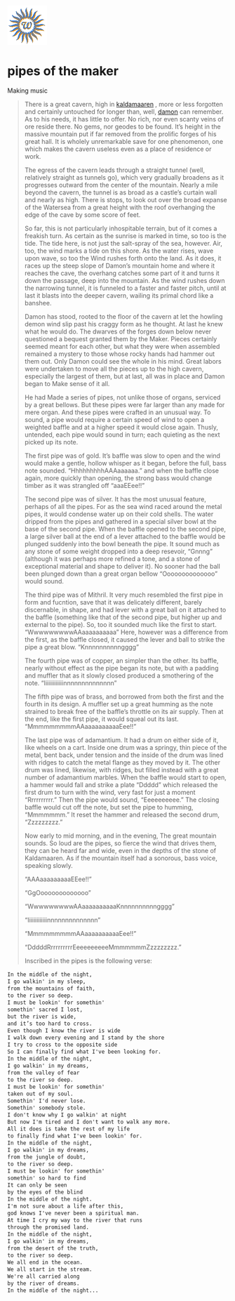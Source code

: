 ![wsun](assets/wsun.gif)

# pipes of the maker

Making music
>
>   There is a great cavern, high in  [kaldamaaren](kaldamaaren.md) , more or less forgotten and certainly untouched for longer than, well,  [damon](damon.md)  can remember. As to his needs, it has little to offer. No rich, nor even scanty veins of ore reside there. No gems, nor geodes to be found. It’s height in the massive mountain put if far removed from the prolific forges of his great hall. It is wholely unremarkable save for one phenomenon, one which makes the cavern useless even as a place of residence or work. 
>
>   The egress of the cavern leads through a straight tunnel (well, relatively straight as tunnels go), which very gradually broadens as it progresses outward from the center of the mountain. Nearly a mile beyond the cavern, the tunnel is as broad as a castle’s curtain wall and nearly as high. There is stops, to look out over the broad expanse of the Watersea from a great height with the roof overhanging the edge of the cave by some score of feet. 
>
>   So far, this is not particularly inhospitable terrain, but of it comes a freakish turn. As certain as the sunrise is marked in time, so too is the tide. The tide here, is not just the salt-spray of the sea, however. Air, too, the wind marks a tide on this shore. As the water rises, wave upon wave, so too the Wind rushes forth onto the land. As it does, it races up the steep slope of Damon’s mountain home and where it reaches the cave, the overhang catches some part of it and turns it down the passage, deep into the mountain. As the wind rushes down the narrowing tunnel, it is funneled to a faster and faster pitch, until at last it blasts into the deeper cavern, wailing its primal chord like a banshee. 
>
>   Damon has stood, rooted to the floor of the cavern at let the howling demon wind slip past his craggy form as he thought. At last he knew what he would do. The dwarves of the forges down below never questioned a bequest granted them by the Maker. Pieces certainly seemed meant for each other, but what they were when assembled remained a mystery to those whose rocky hands had hammer out them out. Only Damon could see the whole in his mind. Great labors were undertaken to move all the pieces up to the high cavern, especially the largest of them, but at last, all was in place and Damon began to Make sense of it all. 
>
>   He had Made a series of pipes, not unlike those of organs, serviced by a great bellows. But these pipes were far larger than any made for mere organ. And these pipes were crafted in an unusual way. To sound, a pipe would require a certain speed of wind to open a weighted baffle and at a higher speed it would close again. Thusly, untended, each pipe would sound in turn; each quieting as the next picked up its note. 
>
>   The first pipe was of gold. It’s baffle was slow to open and the wind would make a gentle, hollow whisper as it began, before the full, bass note sounded. “HhhhhhhhhAAAaaaaaa.” and when the baffle close again, more quickly than opening, the strong bass would change timber as it was strangled off “aaaEEee!!” 
>
>   The second pipe was of silver. It has the most unusual feature, perhaps of all the pipes. For as the sea wind raced around the metal pipes, it would condense water up on their cold shells. The water dripped from the pipes and gathered in a special silver bowl at the base of the second pipe. When the baffle opened to the second pipe, a large silver ball at the end of a lever attached to the baffle would be plunged suddenly into the bowl beneath the pipe. It sound much as any stone of some weight dropped into a deep resevoir, “Gnnng” (although it was perhaps more refined a tone, and a stone of exceptional material and shape to deliver it). No sooner had the ball been plunged down than a great organ bellow “Oooooooooooooo” would sound. 
>
>   The third pipe was of Mithril. It very much resembled the first pipe in form and fucntion, save that it was delicately different, barely discernable, in shape, and had lever with a great ball on it attached to the baffle (something like that of the second pipe, but higher up and external to the pipe). So, too it sounded much like the first to start. “WwwwwwwwwAAaaaaaaaaaa” Here, however was a difference from the first, as the baffle closed, it caused the lever and ball to strike the pipe a great blow. “Knnnnnnnnnngggg” 
>
>   The fourth pipe was of copper, an simpler than the other. Its baffle, nearly without effect as the pipe began its note, but with a padding and muffler that as it slowly closed produced a smothering of the note. “Iiiiiiiiiiiiinnnnnnnnnnnnnn” 
>
>   The fifth pipe was of brass, and borrowed from both the first and the fourth in its design. A muffler set up a great humming as the note strained to break free of the baffle’s throttle on its air supply. Then at the end, like the first pipe, it would squeal out its last. “MmmmmmmmmAAaaaaaaaaaaEee!!” 
>
>   The last pipe was of adamantium. It had a drum on either side of it, like wheels on a cart. Inside one drum was a springy, thin piece of the metal, bent back, under tension and the inside of the drum was lined with ridges to catch the metal flange as they moved by it. The other drum was lined, likewise, with ridges, but filled instead with a great number of adamantium marbles. When the baffle would start to open, a hammer would fall and strike a plate “Ddddd” which released the first drum to turn with the wind, very fast for just a moment “Rrrrrrrrrr.” Then the pipe would sound, “Eeeeeeeeee.” The closing baffle would cut off the note, but set the pipe to humming, “Mmmmmmm.” It reset the hammer and released the second drum, “Zzzzzzzzz.” 
>
>   Now early to mid morning, and in the evening, The great mountain sounds. So loud are the pipes, so fierce the wind that drives them, they can be heard far and wide, even in the depths of the stone of Kaldamaaren. As if the mountain itself had a sonorous, bass voice, speaking slowly. 
>
>   “AAAaaaaaaaaaEEee!!” 
>
>   “GgOooooooooooooo” 
>
>   “WwwwwwwwwAAaaaaaaaaaaKnnnnnnnnnngggg” 
>
>   “Iiiiiiiiiiiiinnnnnnnnnnnnnn” 
>
>   “MmmmmmmmmAAaaaaaaaaaaEee!!” 
>
>   “DddddRrrrrrrrrrEeeeeeeeeeMmmmmmmZzzzzzzzz.” 
>
>   Inscribed in the pipes is the following verse: 

```
In the middle of the night,
I go walkin' in my sleep, 
from the mountains of faith,
to the river so deep.
I must be lookin' for somethin'
somethin' sacred I lost,
but the river is wide,
and it’s too hard to cross.
Even though I know the river is wide
I walk down every evening and I stand by the shore
I try to cross to the opposite side
So I can finally find what I've been looking for.
In the middle of the night,
I go walkin' in my dreams, 
from the valley of fear
to the river so deep.
I must be lookin' for somethin'
taken out of my soul.
Somethin' I'd never lose.
Somethin' somebody stole.
I don't know why I go walkin' at night
But now I'm tired and I don't want to walk any more.
All it does is take the rest of my life
to finally find what I've been lookin' for.
In the middle of the night,
I go walkin' in my dreams, 
from the jungle of doubt,
to the river so deep.
I must be lookin' for somethin'
somethin' so hard to find
It can only be seen
by the eyes of the blind
In the middle of the night.
I'm not sure about a life after this,
god knows I've never been a spiritual man.
At time I cry my way to the river that runs
through the promised land.
In the middle of the night,
I go walkin' in my dreams, 
from the desert of the truth,
to the river so deep.
We all end in the ocean.
We all start in the stream.
We're all carried along
by the river of dreams.
In the middle of the night...

```

 